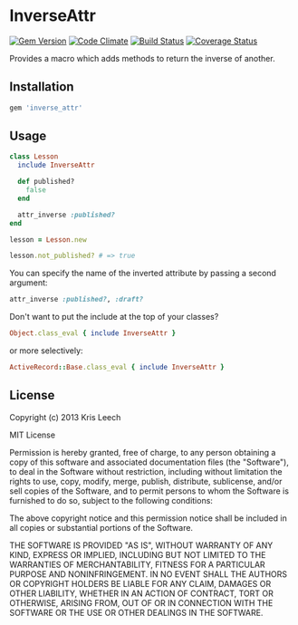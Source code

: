 # InverseAttr

[![Gem Version](https://badge.fury.io/rb/inverse-attr.png)](http://badge.fury.io/rb/inverse-attr)
[![Code Climate](https://codeclimate.com/github/krisleech/inverse-attr.png)](https://codeclimate.com/github/krisleech/inverse-attr)
[![Build Status](https://travis-ci.org/krisleech/inverse-attr.png?branch=master)](https://travis-ci.org/krisleech/inverse-attr)
[![Coverage Status](https://coveralls.io/repos/krisleech/inverse-attr/badge.png?branch=master)](https://coveralls.io/r/krisleech/inverse-attr?branch=master)

Provides a macro which adds methods to return the inverse of another.

## Installation

```ruby
gem 'inverse_attr'
```

## Usage

```ruby
class Lesson
  include InverseAttr

  def published?
    false
  end

  attr_inverse :published?
end

lesson = Lesson.new

lesson.not_published? # => true
```

You can specify the name of the inverted attribute by passing a second argument:

```ruby
attr_inverse :published?, :draft?
```

Don't want to put the include at the top of your classes?

```ruby
Object.class_eval { include InverseAttr }
```

or more selectively:

```ruby
ActiveRecord::Base.class_eval { include InverseAttr }
```

## License

Copyright (c) 2013 Kris Leech

MIT License

Permission is hereby granted, free of charge, to any person obtaining
a copy of this software and associated documentation files (the
"Software"), to deal in the Software without restriction, including
without limitation the rights to use, copy, modify, merge, publish,
distribute, sublicense, and/or sell copies of the Software, and to
permit persons to whom the Software is furnished to do so, subject to
the following conditions:

The above copyright notice and this permission notice shall be
included in all copies or substantial portions of the Software.

THE SOFTWARE IS PROVIDED "AS IS", WITHOUT WARRANTY OF ANY KIND,
EXPRESS OR IMPLIED, INCLUDING BUT NOT LIMITED TO THE WARRANTIES OF
MERCHANTABILITY, FITNESS FOR A PARTICULAR PURPOSE AND
NONINFRINGEMENT. IN NO EVENT SHALL THE AUTHORS OR COPYRIGHT HOLDERS BE
LIABLE FOR ANY CLAIM, DAMAGES OR OTHER LIABILITY, WHETHER IN AN ACTION
OF CONTRACT, TORT OR OTHERWISE, ARISING FROM, OUT OF OR IN CONNECTION
WITH THE SOFTWARE OR THE USE OR OTHER DEALINGS IN THE SOFTWARE.
